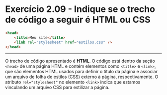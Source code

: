 # Exercício 2.09 - Indique se o trecho de código a seguir é HTML ou CSS

```html
<head>
    <title>Meu site</title>
    <link rel="stylesheet" href="estilos.css" />
</head>
```

---

O trecho de código apresentado é **HTML**. O código está dentro da seção `<head>` de uma página HTML e contém elementos como `<title>` e `<link>`, que são elementos HTML usados para definir o título da página e associar um arquivo de folha de estilos (CSS) externo à página, respectivamente. O atributo `rel="stylesheet"` no elemento `<link>` indica que estamos vinculando um arquivo CSS para estilizar a página.
